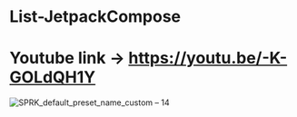 # List-JetpackCompose
# Youtube link -> https://youtu.be/-K-GOLdQH1Y
![SPRK_default_preset_name_custom – 14](https://user-images.githubusercontent.com/51374446/145629380-4085fd21-4098-42a8-a37f-362ebde3abe7.png)
